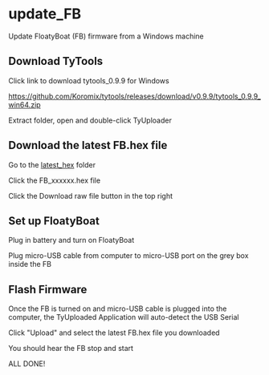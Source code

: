 # update_FB
Update FloatyBoat (FB) firmware from a Windows machine


## Download TyTools

Click link to download tytools_0.9.9 for Windows

https://github.com/Koromix/tytools/releases/download/v0.9.9/tytools_0.9.9_win64.zip

Extract folder, open and double-click TyUploader

## Download the latest FB.hex file

Go to the [latest_hex](latest_hex) folder 

Click the FB_xxxxxx.hex file 

Click the Download raw file button in the top right


## Set up FloatyBoat

Plug in battery and turn on FloatyBoat

Plug micro-USB cable from computer to micro-USB port on the grey box inside the FB


## Flash Firmware

Once the FB is turned on and micro-USB cable is plugged into the computer, the TyUploaded Application will auto-detect the USB Serial

Click "Upload" and select the latest FB.hex file you downloaded

You should hear the FB stop and start

ALL DONE!  